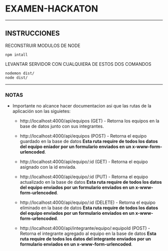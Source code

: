 # EXAMEN-HACKATON

---
## INSTRUCCIONES

RECONSTRUIR MODULOS DE NODE
```
npm intall  
```

LEVANTAR SERVIDOR CON CUALQUIERA DE ESTOS DOS COMANDOS
```
nodemon dist/
node dist/
```
---
### **NOTAS**


- Importante no alcance hacer documentacion asi que las rutas de la aplicación son las siguietes:

    -   http://localhost:4000/api/equipos (GET) - Retorna los equipos en la base de datos junto con sus integrantes.

    - http://localhost:4000/api/equipos (POST) - Retorna el equipo guardado en la base de datos **Esta ruta require de todos los datos del equipo eniador por un formulario enviados en un x-www-form-urlencoded**.

    - http://localhost:4000/api/equipo/:id (GET) - Retorna el equipo asignado con la id enviada.

    - http://localhost:4000/api/equipo/:id (PUT) - Retorna el equipo actualizado en la base de datos **Esta ruta require de todos los datos del equipo enviados por un formulario enviados en un x-www-form-urlencoded**.

    - http://localhost:4000/api/equipo/:id (DELETE) - Retorna el equipo eliminado en la base de datos **Esta ruta require de todos los datos del equipo enviados por un formulario enviados en un x-www-form-urlencoded**.

    - http://localhost:4000/api/integrante/equipo/:equipoId (POST) - Retorna el integrante agregado al equipo en la base de datos **Esta ruta require de todos los datos del integrante enviados por un formulario enviados en un x-www-form-urlencoded**.
